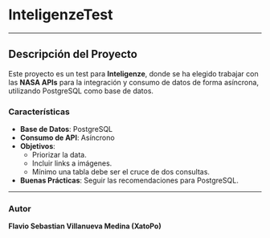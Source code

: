 # InteligenzeTest

---

## Descripción del Proyecto

Este proyecto es un test para **Inteligenze**, donde se ha elegido trabajar con las **NASA APIs** para la integración y consumo de datos de forma asíncrona, utilizando PostgreSQL como base de datos.

### Características

- **Base de Datos**: PostgreSQL
- **Consumo de API**: Asíncrono
- **Objetivos**:
  - Priorizar la data.
  - Incluir links a imágenes.
  - Mínimo una tabla debe ser el cruce de dos consultas.
- **Buenas Prácticas**: Seguir las recomendaciones para PostgreSQL.

---

### Autor

**Flavio Sebastian Villanueva Medina (XatoPo)**